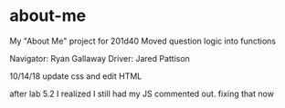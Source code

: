 # about-me
My "About Me" project for 201d40
Moved question logic into functions

Navigator: Ryan Gallaway
Driver: Jared Pattison

10/14/18 update css and edit HTML

after lab 5.2 I realized I still had my JS commented out.  fixing that now